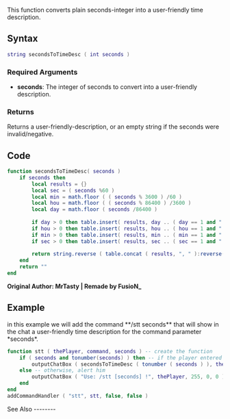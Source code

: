 This function converts plain seconds-integer into a user-friendly time description.

Syntax
------

``` lua
string secondsToTimeDesc ( int seconds )
```

### Required Arguments

-   **seconds**: The integer of seconds to convert into a user-friendly description.

### Returns

Returns a user-friendly-description, or an empty string if the seconds were invalid/negative.

Code
----

``` lua
function secondsToTimeDesc( seconds )
    if seconds then
        local results = {}
        local sec = ( seconds %60 )
        local min = math.floor ( ( seconds % 3600 ) /60 )
        local hou = math.floor ( ( seconds % 86400 ) /3600 )
        local day = math.floor ( seconds /86400 )
        
        if day > 0 then table.insert( results, day .. ( day == 1 and " day" or " days" ) ) end
        if hou > 0 then table.insert( results, hou .. ( hou == 1 and " hour" or " hours" ) ) end
        if min > 0 then table.insert( results, min .. ( min == 1 and " minute" or " minutes" ) ) end
        if sec > 0 then table.insert( results, sec .. ( sec == 1 and " second" or " seconds" ) ) end
        
        return string.reverse ( table.concat ( results, ", " ):reverse():gsub(" ,", " dna ", 1 ) )
    end
    return ""
end
```

**Original Author: MrTasty | Remade by FusioN\_**

Example
-------

<section name="Server-Side Script" class="server" show="true">
in this example we will add the command **/stt seconds** that will show in the chat a user-friendly time description for the command parameter *seconds*.

``` lua
function stt ( thePlayer, command, seconds ) -- create the function
    if ( seconds and tonumber(seconds) ) then -- if the player entered a number (which will be the seconds)
        outputChatBox ( secondsToTimeDesc ( tonumber ( seconds ) ), thePlayer, 0, 255, 0 )
    else -- otherwise, alert him
        outputChatBox ( "Use: /stt [seconds] !", thePlayer, 255, 0, 0 )
    end
end
addCommandHandler ( "stt", stt, false, false )
```

</section>
See Also
--------
